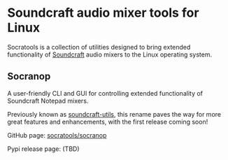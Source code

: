 Soundcraft audio mixer tools for Linux
======================================

Socratools is a collection of utilities designed to bring extended functionality of [Soundcraft](https://soundcraft.com) audio mixers to the Linux operating system.

Socranop
--------

A user-friendly CLI and GUI for controlling extended functionality of Soundcraft Notepad mixers.

Previously known as [soundcraft-utils](https://soundcraft-utils.github.io), this rename paves the way for more great features and enhancements, with the first release coming soon!

GitHub page: [socratools/socranop](https://github.com/socratools/socranop)

Pypi release page: (TBD)
